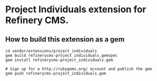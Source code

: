 # Project Individuals extension for Refinery CMS.

## How to build this extension as a gem

    cd vendor/extensions/project_individuals
    gem build refinerycms-project_individuals.gemspec
    gem install refinerycms-project_individuals.gem

    # Sign up for a http://rubygems.org/ account and publish the gem
    gem push refinerycms-project_individuals.gem